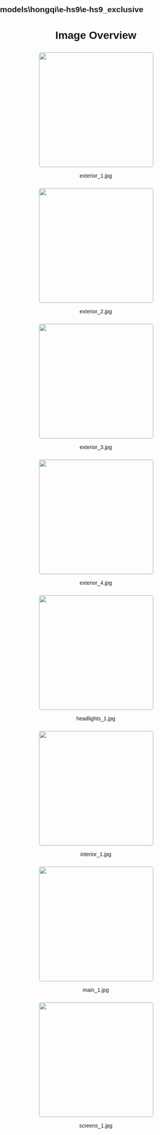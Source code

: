## models\hongqi\e-hs9\e-hs9_exclusive
<style>
    body {
        font-family: Arial, sans-serif;
        margin: 0;
        padding: 0;
    }
    .image-gallery {
        display: flex;
        flex-wrap: wrap;
        gap: 10px;
        justify-content: center;
        padding: 10px;
    }
    .image-gallery img {
        width: 300px;
        height: auto;
        border: 1px solid #ddd;
        border-radius: 5px;
    }
    .image-gallery div {
        flex: 1 1 calc(33.333% - 20px); /* Three images per row on large screens */
        max-width: 300px;
        text-align: center;
    }
    @media (max-width: 768px) {
        .image-gallery div {
            flex: 1 1 calc(50% - 20px); /* Two images per row on medium screens */
        }
    }
    @media (max-width: 480px) {
        .image-gallery div {
            flex: 1 1 100%; /* One image per row on small screens */
        }
    }
</style>
<h1 style ="text-align: center;"> Image Overview </h1> <div class="image-gallery">
<div>
<img src="https://media.evkx.net/multimedia/models/hongqi/e-hs9/e-hs9_exclusive/exterior_1_st.jpg">
<p>exterior_1.jpg</p>
</div>
<div>
<img src="https://media.evkx.net/multimedia/models/hongqi/e-hs9/e-hs9_exclusive/exterior_2_st.jpg">
<p>exterior_2.jpg</p>
</div>
<div>
<img src="https://media.evkx.net/multimedia/models/hongqi/e-hs9/e-hs9_exclusive/exterior_3_st.jpg">
<p>exterior_3.jpg</p>
</div>
<div>
<img src="https://media.evkx.net/multimedia/models/hongqi/e-hs9/e-hs9_exclusive/exterior_4_st.jpg">
<p>exterior_4.jpg</p>
</div>
<div>
<img src="https://media.evkx.net/multimedia/models/hongqi/e-hs9/e-hs9_exclusive/headlights_1_st.jpg">
<p>headlights_1.jpg</p>
</div>
<div>
<img src="https://media.evkx.net/multimedia/models/hongqi/e-hs9/e-hs9_exclusive/interior_1_st.jpg">
<p>interior_1.jpg</p>
</div>
<div>
<img src="https://media.evkx.net/multimedia/models/hongqi/e-hs9/e-hs9_exclusive/main_1_st.jpg">
<p>main_1.jpg</p>
</div>
<div>
<img src="https://media.evkx.net/multimedia/models/hongqi/e-hs9/e-hs9_exclusive/screens_1_st.jpg">
<p>screens_1.jpg</p>
</div>
</div>
